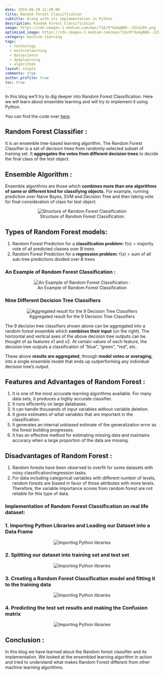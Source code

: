 ```yaml
---
date: 2019-06-29 12:20:00
title: Random Forest Classification
subtitle: Along with its implementation in Python
description: Random Forest Classification
image: https://cdn-images-1.medium.com/max/716/0*XaGgN0G--22Lk26h.png
optimized_image: https://cdn-images-1.medium.com/max/716/0*XaGgN0G--22Lk26h.png
category: machine-learning
tags:
  - technology
  - machinelearning
  - datascience 
  - deeplearning 
  - algorithms
layout: single
comments: true
author_profile: true
toc: true
---
```


In this blog we’ll try to dig deeper into Random Forest Classification. Here we will learn about ensemble learning and will try to implement it using Python.

You can find the code over [here](https://github.com/afrozchakure/Internity-Summer-Internship-Work/tree/master/Blogs/Random_Forest_Classification).

## Random Forest Classifier :
It is an ensemble tree-based learning algorithm. The Random Forest Classifier is a set of decision trees from randomly selected subset of training set. It **aggregates the votes from different decision trees** to decide the final class of the test object.

## Ensemble Algorithm :
Ensemble algorithms are those which **combines more than one algorithms of same or different kind for classifying objects.** For example, running prediction over Naive Bayes, SVM and Decision Tree and then taking vote for final consideration of class for test object.

<figure>
<center><img src="https://miro.medium.com/max/574/0*a8KgF1IINziv7KIQ.png" alt = "Structure of Random Forest Classification">
<figcaption>Structure of Random Forest Classification</figcaption>
</center>
</figure>

## Types of Random Forest models:
1. Random Forest Prediction for a **classification problem:**
f(x) = majority vote of all predicted classes over B trees
2. Random Forest Prediction for a **regression problem:**
f(x) = sum of all sub-tree predictions divided over B trees

### An Example of Random Forest Classification :

<figure>
<center><img src="https://miro.medium.com/max/647/0*edh34CKyDT7sDHgL.png" alt = "An Example of Random Forest Classification :">
<figcaption>An Example of Random Forest Classification</figcaption>
</center>
</figure>

### Nine Different Decision Tree Classifiers

<figure>
<center><img src="https://miro.medium.com/max/594/0*pCV1ZFzLBTJN5NhE.png" alt = "Aggregated result for the 9 Decision Tree Classifiers">
<figcaption>Aggregated result for the 9 Decision Tree Classifiers</figcaption>
</center>
</figure>

The 9 decision tree classifiers shown above can be aggregated into a random forest ensemble which **combines their input** (on the right). The horizontal and vertical axes of the above decision tree outputs can be thought of as features x1 and x2. At certain values of each feature, the decision tree outputs a classification of “blue”, “green”, “red”, etc.

These above **results are aggregated**, through **model votes or averaging**, into a single ensemble model that ends up outperforming any individual decision tree’s output.

## Features and Advantages of Random Forest :
1. It is one of the most accurate learning algorithms available. For many data sets, it produces a highly accurate classifier.
2. It runs efficiently on large databases.
3. It can handle thousands of input variables without variable deletion.
4. It gives estimates of what variables that are important in the classification.
5. It generates an internal unbiased estimate of the generalization error as the forest building progresses.
6. It has an effective method for estimating missing data and maintains accuracy when a large proportion of the data are missing.

## Disadvantages of Random Forest :
1. Random forests have been observed to overfit for some datasets with noisy classification/regression tasks.
2. For data including categorical variables with different number of levels, random forests are biased in favor of those attributes with more levels. Therefore, the variable importance scores from random forest are not reliable for this type of data.

### Implementation of Random Forest Classification on real life dataset:
### 1. Importing Python Libraries and Loading our Dataset into a Data Frame

<figure>
<center><img src="https://miro.medium.com/max/329/0*2_R6v-mCUONNtnOU.png" alt = "Importing Python libraries">
</center>
</figure>

### 2. Splitting our dataset into training set and test set
<figure>
<center><img src="https://miro.medium.com/max/700/0*HkNHZX-UXOlCQLhk.png" alt = "Importing Python libraries">
</center>
</figure>

### 3. Creating a Random Forest Classification model and fitting it to the training data
<figure>
<center><img src="https://miro.medium.com/max/700/0*HkNHZX-UXOlCQLhk.png" alt = "Importing Python libraries">
</center>
</figure>


### 4. Predicting the test set results and making the Confusion matrix
<figure>
<center><img src="https://miro.medium.com/max/442/0*eG-NEvR0Qif2WRw1.png" alt = "Importing Python libraries">
</center>
</figure>

## Conclusion :
In this blog we have learned about the Random forest classifier and its implementation. We looked at the ensembled learning algorithm in action and tried to understand what makes Random Forest different from other machine learning algorithms.


